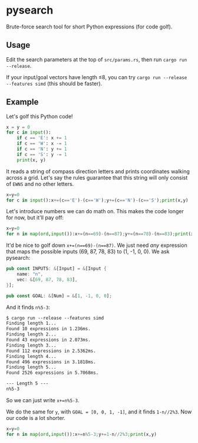 # pysearch

Brute-force search tool for short Python expressions (for code golf).

## Usage

Edit the search parameters at the top of `src/params.rs`, then run `cargo run --release`.

If your input/goal vectors have length ≤8, you can try `cargo run --release --features simd` (this should be faster).

## Example

Let's golf this Python code!

```py
x = y = 0
for c in input():
    if c == 'E': x += 1
    if c == 'W': x -= 1
    if c == 'N': y += 1
    if c == 'S': y -= 1
    print(x, y)
```

It reads a string of compass direction letters and prints coordinates walking across a grid. Let's say the rules guarantee that this string will only consist of `EWNS` and no other letters.

```py
x=y=0
for c in input():x+=(c=='E')-(c=='W');y+=(c=='N')-(c=='S');print(x,y)
```

Let's introduce numbers we can do math on. This makes the code longer for now, but it'll pay off:

```py
x=y=0
for n in map(ord,input()):x+=(n==69)-(n==87);y+=(n==78)-(n==83);print(x,y)
```

It'd be nice to golf down `x+=(n==69)-(n==87)`. We just need _any_ expression that maps the possible inputs (69, 87, 78, 83) to (1, -1, 0, 0). We ask pysearch:

```rs
pub const INPUTS: &[Input] = &[Input {
    name: "n",
    vec: &[69, 87, 78, 83],
}];

pub const GOAL: &[Num] = &[1, -1, 0, 0];
```

And it finds `n%5-3`:

```txt
$ cargo run --release --features simd
Finding length 1...
Found 10 expressions in 1.236ms.
Finding length 2...
Found 43 expressions in 2.073ms.
Finding length 3...
Found 112 expressions in 2.5362ms.
Finding length 4...
Found 496 expressions in 3.1818ms.
Finding length 5...
Found 2526 expressions in 5.7068ms.

--- Length 5 ---
n%5-3
```

So we can just write `x+=n%5-3`.

We do the same for `y`, with `GOAL = [0, 0, 1, -1]`, and it finds `1-n//2%3`. Now our code is a lot shorter.

```py
x=y=0
for n in map(ord,input()):x+=n%5-3;y+=1-n//2%3;print(x,y)
```
